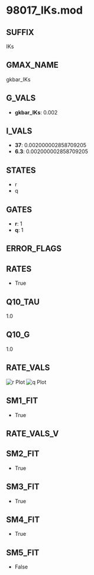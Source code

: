 # 98017_IKs.mod

## SUFFIX

IKs

## GMAX_NAME

gkbar_IKs

## G_VALS

- **gkbar_IKs**: 0.002

## I_VALS

- **37**: 0.002000002858709205
- **6.3**: 0.002000002858709205

## STATES

- r
- q

## GATES

- **r**: 1
- **q**: 1

## ERROR_FLAGS


## RATES

- True

## Q10_TAU

1.0

## Q10_G

1.0

## RATE_VALS

![r Plot](/Users/pbozelos/Dropbox/icg-Chai-Panos/supermodels/output_markdown_files/K/98017_IKs.mod/images/r.png)
![q Plot](/Users/pbozelos/Dropbox/icg-Chai-Panos/supermodels/output_markdown_files/K/98017_IKs.mod/images/q.png)

## SM1_FIT

- True

## RATE_VALS_V

## SM2_FIT

- True

## SM3_FIT

- True

## SM4_FIT

- True

## SM5_FIT

- False

